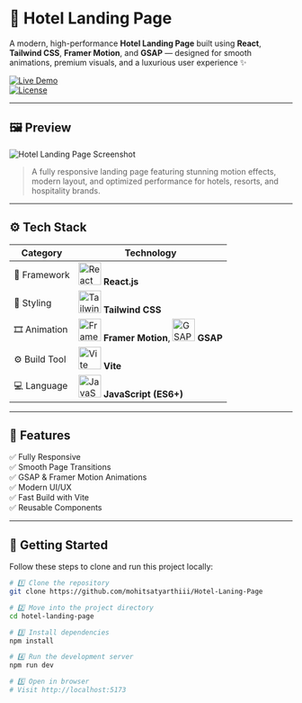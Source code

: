# 🏨 Hotel Landing Page

A modern, high-performance **Hotel Landing Page** built using **React**, **Tailwind CSS**, **Framer Motion**, and **GSAP** — designed for smooth animations, premium visuals, and a luxurious user experience ✨  

[![Live Demo](https://img.shields.io/badge/🌐%20Live%20Demo-Click%20Here-blue)](https://LIVE_LINK)  
[![License](https://img.shields.io/badge/license-MIT-green)](LICENSE)

---

## 🖼️ Preview

![Hotel Landing Page Screenshot](./screenshot.png)

> A fully responsive landing page featuring stunning motion effects, modern layout, and optimized performance for hotels, resorts, and hospitality brands.

---

## ⚙️ Tech Stack

<div align="center">

| Category | Technology |
|-----------|-------------|
| 🧠 Framework | <img src="https://cdn.jsdelivr.net/gh/devicons/devicon/icons/react/react-original.svg" width="40" height="40" alt="React"/> **React.js** |
| 🎨 Styling | <img src="https://img.shields.io/badge/Tailwind_CSS-38B2AC?style=for-the-badge&logo=tailwind-css&logoColor=white" width="40" height="40" alt="TailwindCSS"/> **Tailwind CSS** |
| 🎞️ Animation | <img src="https://img.shields.io/badge/Framer_Motion-0055FF?style=for-the-badge&logo=framer&logoColor=white" width="40" height="40" alt="Framer Motion"/> **Framer Motion**, <img src="https://img.shields.io/badge/GSAP-88CE02?style=for-the-badge&logo=greensock&logoColor=white" width="40" height="40" alt="GSAP"/> **GSAP** |
| ⚙️ Build Tool | <img src="https://img.shields.io/badge/Vite-646CFF?style=for-the-badge&logo=vite&logoColor=white" width="40" height="40" alt="Vite"/> **Vite** |
| 💻 Language | <img src="https://cdn.jsdelivr.net/gh/devicons/devicon/icons/javascript/javascript-original.svg" width="40" height="40" alt="JavaScript"/> **JavaScript (ES6+)** |

</div>

---

## 🚀 Features

✅ Fully Responsive  
✅ Smooth Page Transitions  
✅ GSAP & Framer Motion Animations  
✅ Modern UI/UX  
✅ Fast Build with Vite  
✅ Reusable Components  

---

## 🧩 Getting Started

Follow these steps to clone and run this project locally:

```bash
# 1️⃣ Clone the repository
git clone https://github.com/mohitsatyarthiii/Hotel-Laning-Page

# 2️⃣ Move into the project directory
cd hotel-landing-page

# 3️⃣ Install dependencies
npm install

# 4️⃣ Run the development server
npm run dev

# 5️⃣ Open in browser
# Visit http://localhost:5173
